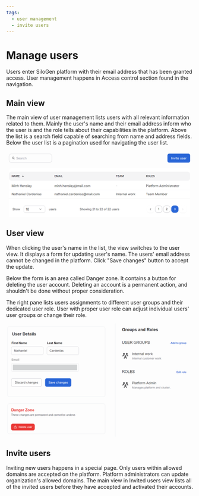 ```yaml
---
tags:
  - user management
  - invite users
---
```


# Manage users

Users enter SiloGen platform with their email address that has been granted access. User management happens in Access control section found in the navigation.

## Main view

The main view of user management lists users with all relevant information related to them. Mainly the user's name and their email address inform who the user is and the role tells about their capabilities in the platform. Above the list is a search field capable of searching from name and address fields. Below the user list is a pagination used for navigating the user list.

![The main user view lists all users and their roles in the platform.](../../media/users/user-management-01.png)

## User view

When clicking the user's name in the list, the view switches to the user view. It displays a form for updating user's name. The users' email address cannot be changed in the platform. Click "Save changes" button to accept the update.

Below the form is an area called Danger zone. It contains a button for deleting the user account. Deleting an account is a permanent action, and shouldn't be done without proper consideration.

The right pane lists users assignments to different user groups and their dedicated user role. User with proper user role can adjust individual users' user groups or change their role.

![The user view is basically a form for maintaining user properties and their assignments.](../../media/users/user-management-02.png)

## Invite users

Inviting new users happens in a special page. Only users within allowed domains are accepted on the platform. Platform administrators can update organization's allowed domains. The main view in Invited users view lists all of the invited users before they have accepted and activated their accounts.